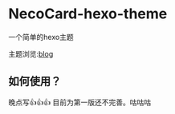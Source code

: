 # NecoCard-hexo-theme
一个简单的hexo主题

主题浏览:[blog](https://dalaoshi777.github.io)

## 如何使用？

晚点写👍👍👍
目前为第一版还不完善。咕咕咕
